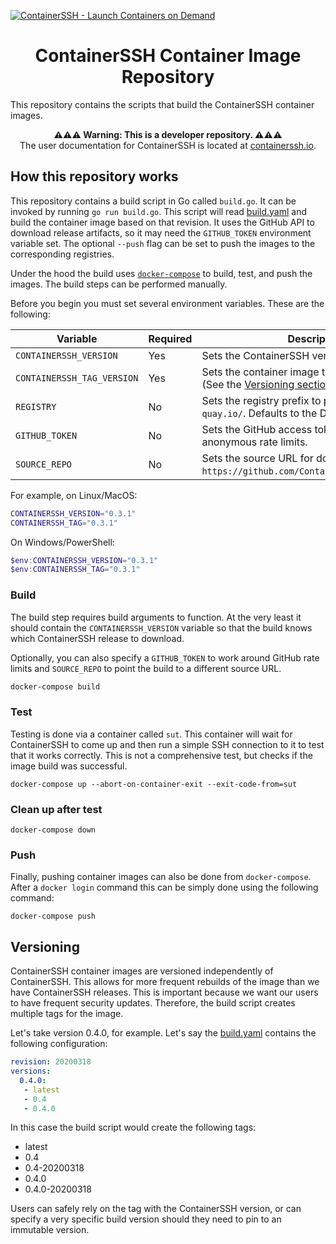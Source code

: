 [![ContainerSSH - Launch Containers on Demand](https://containerssh.github.io/images/logo-for-embedding.svg)](https://containerssh.github.io/)

<!--suppress HtmlDeprecatedAttribute -->
<h1 align="center">ContainerSSH Container Image Repository</h1>

This repository contains the scripts that build the ContainerSSH container images.

<p align="center"><strong>⚠⚠⚠ Warning: This is a developer repository. ⚠⚠⚠</strong><br />The user documentation for ContainerSSH is located at <a href="https://containerssh.io">containerssh.io</a>.</p>

## How this repository works

This repository contains a build script in Go called `build.go`. It can be invoked by running `go run build.go`. This script will read [build.yaml](build.yaml) and build the container image based on that revision. It uses the GitHub API to download release artifacts, so it may need the `GITHUB_TOKEN` environment variable set. The optional `--push` flag can be set to push the images to the corresponding registries.

Under the hood the build uses [`docker-compose`](https://docs.docker.com/compose/) to build, test, and push the images. The build steps can be performed manually.

Before you begin you must set several environment variables. These are the following:

| Variable | Required | Description|
|----------|----------|------------|
| `CONTAINERSSH_VERSION` | Yes | Sets the ContainerSSH version to download. |
| `CONTAINERSSH_TAG_VERSION` | Yes | Sets the container image tag suffix to create. (See the [Versioning section](#versioning) below.) | 
| `REGISTRY` | No | Sets the registry prefix to push to. For example, `quay.io/`. Defaults to the Docker hub. |
| `GITHUB_TOKEN` | No | Sets the GitHub access token to work around anonymous rate limits. |
| `SOURCE_REPO` | No | Sets the source URL for downloads. Defaults to `https://github.com/ContainerSSH/ContainerSSH`. |

For example, on Linux/MacOS:

```bash
CONTAINERSSH_VERSION="0.3.1"
CONTAINERSSH_TAG="0.3.1"
```

On Windows/PowerShell:

```ps1
$env:CONTAINERSSH_VERSION="0.3.1"
$env:CONTAINERSSH_TAG="0.3.1"
```

### Build

The build step requires build arguments to function. At the very least it should contain the `CONTAINERSSH_VERSION` variable so that the build knows which ContainerSSH release to download.

Optionally, you can also specify a `GITHUB_TOKEN` to work around GitHub rate limits and `SOURCE_REPO` to point the build to a different source URL.

```bash
docker-compose build
``` 

### Test

Testing is done via a container called `sut`. This container will wait for ContainerSSH to come up and then run a simple SSH connection to it to test that it works correctly. This is not a comprehensive test, but checks if the image build was successful.

```
docker-compose up --abort-on-container-exit --exit-code-from=sut
```

### Clean up after test

```
docker-compose down
```

### Push

Finally, pushing container images can also be done from `docker-compose`. After a `docker login` command this can be simply done using the following command:

```
docker-compose push
```

## Versioning

ContainerSSH container images are versioned independently of ContainerSSH. This allows for more frequent rebuilds of the image than we have ContainerSSH releases. This is important because we want our users to have frequent security updates. Therefore, the build script creates multiple tags for the image.

Let's take version 0.4.0, for example. Let's say the [build.yaml](build.yaml) contains the following configuration:

```yaml
revision: 20200318
versions:
  0.4.0:
   - latest
   - 0.4
   - 0.4.0
```

In this case the build script would create the following tags:

- latest
- 0.4
- 0.4-20200318
- 0.4.0
- 0.4.0-20200318

Users can safely rely on the tag with the ContainerSSH version, or can specify a very specific build version should they need to pin to an immutable version.